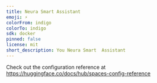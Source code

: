 ```yaml
---
title: Neura Smart Assistant
emoji: ⚡
colorFrom: indigo
colorTo: indigo
sdk: docker
pinned: false
license: mit
short_description: You Neura Smart  Assistant
---
```


Check out the configuration reference at https://huggingface.co/docs/hub/spaces-config-reference
